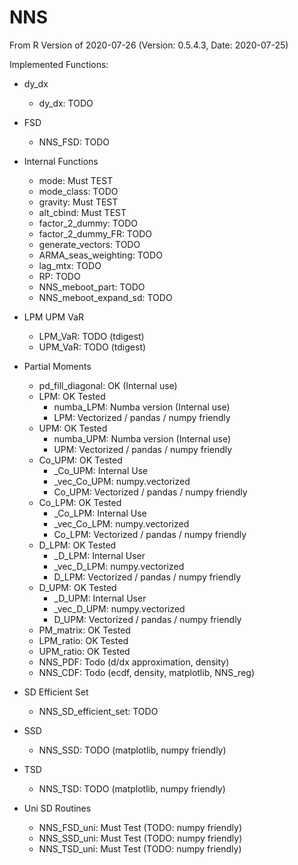 # NNS
From R Version of 2020-07-26 (Version: 0.5.4.3, Date: 2020-07-25) 

Implemented Functions:

* dy_dx
    * dy_dx: TODO
    
* FSD
    * NNS_FSD: TODO
    
* Internal Functions
    * mode: Must TEST
    * mode_class: TODO
    * gravity: Must TEST
    * alt_cbind: Must TEST
    * factor_2_dummy: TODO
    * factor_2_dummy_FR: TODO
    * generate_vectors: TODO
    * ARMA_seas_weighting: TODO
    * lag_mtx: TODO
    * RP: TODO
    * NNS_meboot_part: TODO
    * NNS_meboot_expand_sd: TODO

* LPM UPM VaR
    * LPM_VaR: TODO (tdigest)
    * UPM_VaR: TODO (tdigest)

* Partial Moments
    * pd_fill_diagonal: OK (Internal use)
    * LPM: OK Tested
        * numba_LPM: Numba version (Internal use)
        * LPM: Vectorized / pandas / numpy friendly
    * UPM: OK Tested
        * numba_UPM: Numba version (Internal use)
        * UPM: Vectorized / pandas / numpy friendly
    * Co_UPM: OK Tested
        * _Co_UPM: Internal Use
        * _vec_Co_UPM: numpy.vectorized
        * Co_UPM: Vectorized / pandas / numpy friendly
    * Co_LPM: OK Tested
        * _Co_LPM: Internal Use
        * _vec_Co_LPM: numpy.vectorized
        * Co_LPM: Vectorized / pandas / numpy friendly
    * D_LPM: OK Tested
        * _D_LPM: Internal User
        * _vec_D_LPM: numpy.vectorized
        * D_LPM: Vectorized / pandas / numpy friendly 
    * D_UPM: OK Tested
        * _D_UPM: Internal User
        * _vec_D_UPM: numpy.vectorized
        * D_UPM: Vectorized / pandas / numpy friendly 
    * PM_matrix: OK Tested
    * LPM_ratio: OK Tested
    * UPM_ratio: OK Tested
    * NNS_PDF: Todo (d/dx approximation, density)
    * NNS_CDF: Todo (ecdf, density, matplotlib, NNS_reg)

* SD Efficient Set
    * NNS_SD_efficient_set: TODO
    
* SSD
    * NNS_SSD: TODO (matplotlib, numpy friendly)
    
* TSD
    * NNS_TSD: TODO (matplotlib, numpy friendly)

* Uni SD Routines
    * NNS_FSD_uni: Must Test (TODO: numpy friendly)
    * NNS_SSD_uni: Must Test (TODO: numpy friendly)
    * NNS_TSD_uni: Must Test (TODO: numpy friendly)

